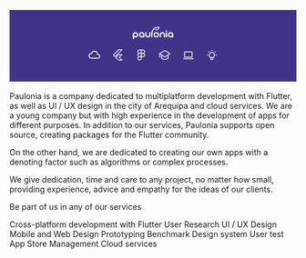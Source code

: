 
![alt text](https://github.com/jhuni45/.github/blob/main/LinkedIn.png)

Paulonia is a company dedicated to multiplatform development with Flutter, as well as UI / UX design in the city of Arequipa and cloud services. We are a young company but with high experience in the development of apps for different purposes. In addition to our services, Paulonia supports open source, creating packages for the Flutter community.

On the other hand, we are dedicated to creating our own apps with a denoting factor such as algorithms or complex processes.

We give dedication, time and care to any project, no matter how small, providing experience, advice and empathy for the ideas of our clients.

 

Be part of us in any of our services

Cross-platform development with Flutter
User Research
UI / UX Design
Mobile and Web Design
Prototyping
Benchmark
Design system
User test
App Store Management
Cloud services
